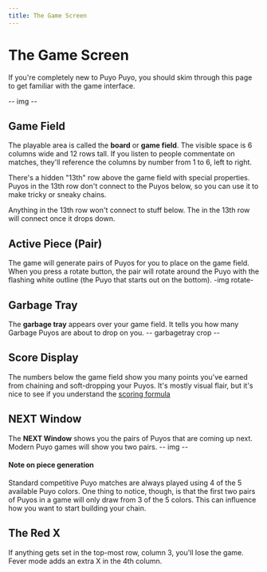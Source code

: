 ```yaml
---
title: The Game Screen
---
```

<!-- <AssetLoader /> -->
# The Game Screen
If you're completely new to Puyo Puyo, you should skim through this page to get familiar with the game interface.

-- img --

## Game Field
The playable area is called the **board** or **game field**. The visible space is 6 columns wide and 12 rows tall. If you listen to people commentate on matches, they'll reference the columns by number from 1 to 6, left to right.

There's a hidden "13th" row above the game field with special properties. Puyos in the 13th row don't connect to the Puyos below, so you can use it to make tricky or sneaky chains.

<ChainImg :importedData="
  [{fieldData: 'R00000R0000GR0000GR000GGJJJJJJJJJJJJJJJJJJJJJJJJJJJJJJJJJJJJJJJJJJJJJJJJJJJJJJ',
    shadowData: '000000000000000000000000000000000000000000000000000000000000000000000000000000',
    cursorData: '000000000000000000000000000000000000000000000000000000000000000000000000000000',
    arrowData: '0L0000000000000000000000000000000000000000000000000000000000000000000000000000',
    autoDrop: false
  }]" :nextQueue="''" :hasCaption="true">Anything in the 13th row won't connect to stuff below.</ChainImg> 
<ChainImg :importedData="
  [{fieldData: '000GBR000RRR000BBY000BGG000GBY000RYY000BBG000BRR000YGR000GGB000YYYG0RBBBGGGRRR',
    shadowData: '000000000000000000000000000000000000000000000000000000000000000000000000000000',
    cursorData: '000000000000000000000000000000000000000000000000000000000000000000000000000000',
    arrowData: '00000000R000000000000000000000000000000000000000000000000000D00000000000000000',
    autoDrop: false
  }]" :nextQueue="''" :hasCaption="true">The <RedPuyo /> in the 13th row will connect once it drops down.</ChainImg>

## Active Piece (Pair)
The game will generate pairs of Puyos for you to place on the game field. When you press a rotate button, the pair will rotate around the Puyo with the flashing white outline (the Puyo that starts out on the bottom).
-img rotate-

## Garbage Tray
The **garbage tray** appears over your game field. It tells you how many <GarbagePuyo />Garbage Puyos are about to drop on you.
-- garbagetray crop --

## Score Display
The numbers below the game field show you many points you've earned from chaining and soft-dropping your Puyos. It's mostly visual flair, but it's nice to see if you understand the [scoring formula](https://puyonexus.com/wiki/Scoring)

## NEXT Window
The **NEXT Window** shows you the pairs of Puyos that are coming up next. Modern Puyo games will show you two pairs.
-- img --

#### Note on piece generation
Standard competitive Puyo matches are always played using 4 of the 5 available Puyo colors. One thing to notice, though, is that the first two pairs of Puyos in a game will only draw from 3 of the 5 colors. This can influence how you want to start building your chain.

## The Red X
If anything gets set in the top-most row, column 3, you'll lose the game. Fever mode adds an extra X in the 4th column.



<ChainsimModal />